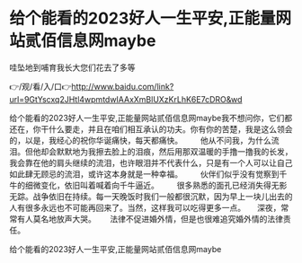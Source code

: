 # 给个能看的2023好人一生平安,正能量网站贰佰信息网maybe
哇坠地到哺育我长大您们花去了多等

👉/观/看/入/口👉http://www.baidu.com/link?url=9GtYscxq2JHtl4wpmtdwIAAxXmBlUXzKrLhK6E7cDRO&wd

给个能看的2023好人一生平安,正能量网站贰佰信息网maybe我不想问你，它们都还在，你干什么要走，并且在咱们相互承认的功夫。你有你的苦楚，我是这么领会的，以是，我经心的祝你华诞痛快，每天都痛快。
　　他从不问我，为什么流泪。但他却会默默地为我擦去脸上的泪痕，然后用那双温暖的手撸一撸我的长发，我会靠在他的肩头继续的流泪，也许眼泪并不代表什么，只是有一个人可以让自己如此肆无顾忌的流泪，或许这本身就是一种幸福。
　　伙伴们似乎没有觉察到千牛的细微变化，依旧叫着喊着向千牛逼近。
　　很多熟悉的面孔已经消失得无影无踪。战争依旧在持续。每一天晚饭时我们一般都很沉默，因为早上一块儿出去的人有很多永远也不可能再回来了。当然，这样我可以吃得更多一点。　　深夜，常常有人莫名地放声大哭。　　
法律不促进婚外情，但是也很难追究婚外情的法律责任。

给个能看的2023好人一生平安,正能量网站贰佰信息网maybe
